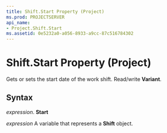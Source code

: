 ```yaml
---
title: Shift.Start Property (Project)
ms.prod: PROJECTSERVER
api_name:
- Project.Shift.Start
ms.assetid: 0e5232a0-a056-8933-a9cc-87c516784302
---
```



# Shift.Start Property (Project)

Gets or sets the start date of the work shift. Read/write  **Variant**.


## Syntax

 _expression_. **Start**

 _expression_ A variable that represents a **Shift** object.


